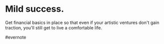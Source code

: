 # Mild success.

Get financial basics in place so that even if your artistic ventures don't gain traction, you'll still get to live a comfortable life.

\#evernote

